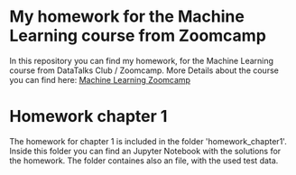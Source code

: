 # My homework for the Machine Learning course from Zoomcamp
In this repository you can find my homework, for the Machine Learning course from DataTalks Club / Zoomcamp. More Details about the course you can find here: [Machine Learning Zoomcamp](https://github.com/DataTalksClub/machine-learning-zoomcamp#machine-learning-zoomcamp)

# Homework chapter 1
The homework for chapter 1 is included in the folder 'homework_chapter1'. Inside this folder you can find an Jupyter Notebook with the solutions for the homework. The folder containes also an file, with the used test data.
